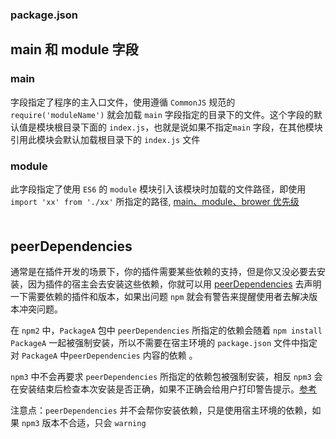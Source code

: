 ### package.json
## main 和 module 字段
### main
字段指定了程序的主入口文件，使用遵循 `CommonJS` 规范的 `require('moduleName')` 就会加载 `main` 字段指定的目录下的文件。这个字段的默认值是模块根目录下面的 `index.js`，也就是说如果不指定`main` 字段，在其他模块引用此模块会默认加载根目录下的 `index.js` 文件

### module
此字段指定了使用 `ES6` 的 `module` 模块引入该模块时加载的文件路径，即使用 `import 'xx' from './xx'` 所指定的路径, [main、module、brower 优先级](https://github.com/SunshowerC/blog/issues/8)
<div style='margin-top: 50px'></div>


## peerDependencies
通常是在插件开发的场景下，你的插件需要某些依赖的支持，但是你又没必要去安装，因为插件的宿主会去安装这些依赖，你就可以用 [peerDependencies](https://arayzou.com/2016/06/23/peerDependencies%E4%BB%8B%E7%BB%8D%E5%8F%8A%E7%AE%80%E6%9E%90/) 去声明一下需要依赖的插件和版本，如果出问题 `npm` 就会有警告来提醒使用者去解决版本冲突问题。<br>

在 `npm2` 中，`PackageA` 包中 `peerDependencies` 所指定的依赖会随着 `npm install PackageA` 一起被强制安装，所以不需要在宿主环境的 `package.json` 文件中指定对 `PackageA` 中`peerDependencies` 内容的依赖 。<br>

`npm3` 中不会再要求 `peerDependencies` 所指定的依赖包被强制安装，相反 `npm3` 会在安装结束后检查本次安装是否正确，如果不正确会给用户打印警告提示。[参考](https://www.cnblogs.com/wonyun/p/9692476.html)<br>

注意点：`peerDependencies` 并不会帮你安装依赖，只是使用宿主环境的依赖，如果 `npm3` 版本不合适，只会 `warning`
